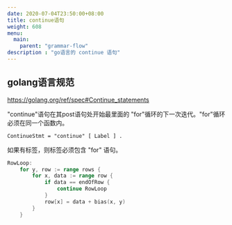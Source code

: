 ```yaml
---
date: 2020-07-04T23:50:00+08:00
title: continue语句
weight: 608
menu:
  main:
    parent: "grammar-flow"
description : "go语言的 continue 语句"
---
```


## golang语言规范

https://golang.org/ref/spec#Continue_statements

"continue"语句在其post语句处开始最里面的 "for"循环的下一次迭代。"for"循环必须在同一个函数内。

```
ContinueStmt = "continue" [ Label ] .
```

如果有标签，则标签必须包含 "for" 语句。

```go
RowLoop:
	for y, row := range rows {
		for x, data := range row {
			if data == endOfRow {
				continue RowLoop
			}
			row[x] = data + bias(x, y)
		}
	}
```


